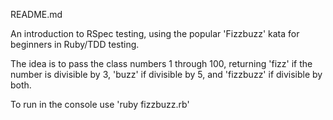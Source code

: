 README.md

An introduction to RSpec testing, using the popular 'Fizzbuzz' kata for 
beginners in Ruby/TDD testing. 

The idea is to pass the class numbers 1 through 100, returning 'fizz'
if the number is divisible by 3, 'buzz' if divisible by 5, and 'fizzbuzz' if 
divisible by both.

To run in the console use 'ruby fizzbuzz.rb'